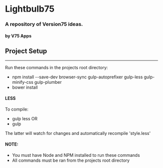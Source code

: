 # Lightbulb75 #
### A repository of Version75 ideas. ###
#### by V75 Apps ####

## Project Setup ##
----

Run these commands in the projects root directory:

* npm install --save-dev browser-sync gulp-autoprefixer gulp-less gulp-minify-css gulp-plumber
* bower install

#### LESS ####
To compile:

* gulp less
OR
* gulp

The latter will watch for changes and automatically recompile 'style.less'


#### NOTE: ####
* You must have Node and NPM installed to run these commands
* All commands must be ran from the projects root directory